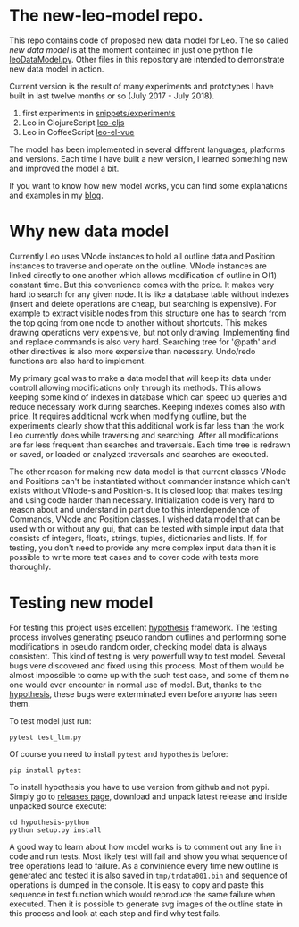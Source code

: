 # The new-leo-model repo.
This repo contains code of proposed new data model for Leo. The so called *new
data model* is at the moment contained in just one python file [leoDataModel.py](leoDataModel.py). 
Other files in this repository are intended to demonstrate new data model in action.

Current version is the result of many experiments and prototypes I have built
in last twelve months or so (July 2017 - July 2018).

1. first experiments in [snippets/experiments](https://github.com/leo-editor/snippets/blob/master/experiments/line-numbering.leo)
2. Leo in ClojureScript [leo-cljs](https://repo.computingart.net/leocljs/home)
3. Leo in CoffeeScript [leo-el-vue](https://leoelvue.computingart.net/index)

The model has been implemented in several different languages, platforms and
versions. Each time I have built a new version, I learned something new and improved
the model a bit.

If you want to know how new model works, you can find some explanations and examples
in my [blog](https://computingart.net).

# Why new data model

Currently Leo uses VNode instances to hold all outline data and Position instances to traverse
and operate on the outline. VNode instances are linked directly to one another which allows
modification of outline in O(1) constant time. But this convenience comes with the price. It
makes very hard to search for any given node. It is like a database table without indexes
(insert and delete operations are cheap, but searching is expensive). For example to extract
visible nodes from this structure one has to search from the top going from one node to another
without shortcuts. This makes drawing operations very expensive, but not only drawing. Implementing
find and replace commands is also very hard. Searching tree for '@path' and other directives
is also more expensive than necessary. Undo/redo functions are also hard to implement.

My primary goal was to make a data model that will keep its data under controll allowing
modifications only through its methods. This allows keeping some kind of indexes in database
which can speed up queries and reduce necessary work during searches. Keeping indexes comes
also with price. It requires additional work when modifying outline, but the experiments
clearly show that this additional work is far less than the work Leo currently does while
traversing and searching. After all modifications are far less frequent than searches and
traversals. Each time tree is redrawn or saved, or loaded or analyzed traversals and searches
are executed.

The other reason for making new data model is that current classes VNode and Positions can't
be instantiated without commander instance which can't exists without VNode-s and Position-s.
It is closed loop that makes testing and using code harder than necessary. Initialization code
is very hard to reason about and understand in part due to this interdependence of Commands,
VNode and Position classes. I wished data model that can be used with or without any gui, that
can be tested with simple input data that consists of integers, floats, strings, tuples,
dictionaries and lists. If, for testing, you don't need to provide any more complex input data
then it is possible to write more test cases and to cover code with tests more thoroughly.

# Testing new model
For testing this project uses excellent [hypothesis](https://hypothesis.works) framework.
The testing process involves generating pseudo random outlines and performing some
modifications in pseudo random order, checking model data is always consistent. This
kind of testing is very powerfull way to test model. Several bugs vere discovered and
fixed using this process. Most of them would be almost impossible to come up with the
such test case, and some of them no one would ever encounter in normal use of model.
But, thanks to the [hypothesis](https://hypothesis.works), these bugs were exterminated
even before anyone has seen them.

To test model just run:

```
pytest test_ltm.py
```

Of course you need to install `pytest` and `hypothesis` before:

```
pip install pytest
```

To install hypothesis you have to use version from github and not pypi. Simply go to 
[releases page](https://github.com/HypothesisWorks/hypothesis/releases), download and unpack
latest release and inside unpacked source execute:

```
cd hypothesis-python
python setup.py install
```

A good way to learn about how model works is to comment out any line in code and run
tests. Most likely test will fail and show you what sequence of tree operations lead
to failure. As a convinience every time new outline is generated and tested it is also
saved in `tmp/trdata001.bin` and sequence of operations is dumped in the console. It
is easy to copy and paste this sequence in test function which would reproduce the
same failure when executed. Then it is possible to generate svg images of the outline
state in this process and look at each step and find why test fails.

